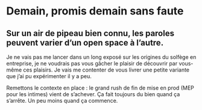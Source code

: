 # Demain, promis demain sans faute
## Sur un air de pipeau bien connu, les paroles peuvent varier d’un open space à l’autre.

Je ne vais pas me lancer dans un long exposé sur les origines du solfège en entreprise, je ne voudrais pas vous gâcher le plaisir de découvrir par vous-même ces plaisirs. Je vais me contenter de vous livrer une petite variante que j’ai pu expérimenter il y a peu. 

Remettons le contexte en place : le grand rush de fin de mise en prod (MEP pour les intimes) vient de s’achever. Ça fait toujours du bien quand ça s’arrête. Un peu moins quand ça commence.
